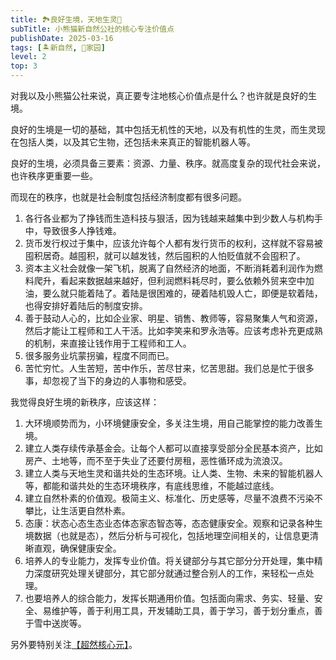 ```yaml
---
title: 🏞️良好生境，天地生灵🐼
subTitle: 小熊猫新自然公社的核心专注价值点
publishDate: 2025-03-16
tags: [🏝新自然, 🏡家园]
level: 2
top: 3
---
```


对我以及小熊猫公社来说，真正要专注地核心价值点是什么？也许就是良好的生境。

良好的生境是一切的基础，其中包括无机性的天地，以及有机性的生灵，而生灵现在包括人类，以及其它生物，还包括未来真正的智能机器人等。

良好的生境，必须具备三要素：资源、力量、秩序。就高度复杂的现代社会来说，也许秩序更重要一些。

而现在的秩序，也就是社会制度包括经济制度都有很多问题。

1. 各行各业都为了挣钱而生造科技与狠活，因为钱越来越集中到少数人与机构手中，导致很多人挣钱难。
2. 货币发行权过于集中，应该允许每个人都有发行货币的权利，这样就不容易被囤积居奇。越囤积，就可以越发钱，然后囤积的人怕贬值就不会囤积了。
3. 资本主义社会就像一架飞机，脱离了自然经济的地面，不断消耗着利润作为燃料爬升，看起来数据越来越好，但利润燃料耗尽时，要么依赖外贸来空中加油，要么就只能着陆了。着陆是很困难的，硬着陆机毁人亡，即便是软着陆，也得安排好着陆后的制度安排。
4. 善于鼓动人心的，比如企业家、明星、销售、教师等，容易聚集人气和资源，然后才能让工程师和工人干活。比如李笑来和罗永浩等。应该考虑补充更成熟的机制，来直接让钱作用于工程师和工人。
5. 很多服务业坑蒙拐骗，程度不同而已。
6. 苦忙穷忙。人生苦短，苦中作乐，苦尽甘来，忆苦思甜。我们总是忙于很多事，却忽视了当下的身边的人事物和感受。

我觉得良好生境的新秩序，应该这样：

1. 大环境顺势而为，小环境健康安全，多关注生境，用自己能掌控的能力改善生境。
2. 建立人类存续传承基金会。让每个人都可以直接享受部分全民基本资产，比如房产、土地等，而不至于失业了还要付房租，恶性循环成为流浪汉。
3. 建立人类与天地生灵和谐共处的生态环境。让人类、生物、未来的智能机器人等，都能和谐共处的生态环境秩序，有底线思维，不能越过底线。
4. 建立自然朴素的价值观。极简主义、标准化、历史感等，尽量不浪费不污染不攀比，让生活更自然朴素。
5. 态康：状态心态生态业态体态家态智态等，态态健康安全。观察和记录各种生境数据（也就是态），然后分析与可视化，包括地理空间相关的，让信息更清晰直观，确保健康安全。
6. 培养人的专业能力，发挥专业价值。将关键部分与其它部分分开处理，集中精力深度研究处理关键部分，其它部分就通过整合别人的工作，来轻松一点处理。
7. 也要培养人的综合能力，发挥长期通用价值。包括面向需求、务实、轻量、安全、易维护等，善于利用工具，开发辅助工具，善于学习，善于划分重点，善于雪中送炭等。

另外要特别关注[【超然核心元】](/xyy/20250316b)。
